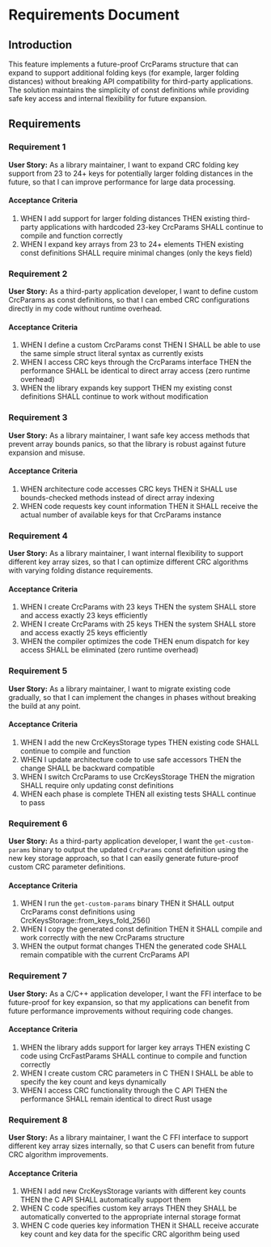 # Requirements Document

## Introduction

This feature implements a future-proof CrcParams structure that can expand to support additional folding keys (for example, larger folding distances) without breaking API compatibility for third-party applications. The solution maintains the simplicity of const definitions while providing safe key access and internal flexibility for future expansion.

## Requirements

### Requirement 1

**User Story:** As a library maintainer, I want to expand CRC folding key support from 23 to 24+ keys for potentially larger folding distances in the future, so that I can improve performance for large data processing.

#### Acceptance Criteria

1. WHEN I add support for larger folding distances THEN existing third-party applications with hardcoded 23-key CrcParams SHALL continue to compile and function correctly
2. WHEN I expand key arrays from 23 to 24+ elements THEN existing const definitions SHALL require minimal changes (only the keys field)

### Requirement 2

**User Story:** As a third-party application developer, I want to define custom CrcParams as const definitions, so that I can embed CRC configurations directly in my code without runtime overhead.

#### Acceptance Criteria

1. WHEN I define a custom CrcParams const THEN I SHALL be able to use the same simple struct literal syntax as currently exists
2. WHEN I access CRC keys through the CrcParams interface THEN the performance SHALL be identical to direct array access (zero runtime overhead)
3. WHEN the library expands key support THEN my existing const definitions SHALL continue to work without modification

### Requirement 3

**User Story:** As a library maintainer, I want safe key access methods that prevent array bounds panics, so that the library is robust against future expansion and misuse.

#### Acceptance Criteria

1. WHEN architecture code accesses CRC keys THEN it SHALL use bounds-checked methods instead of direct array indexing
2. WHEN code requests key count information THEN it SHALL receive the actual number of available keys for that CrcParams instance

### Requirement 4

**User Story:** As a library maintainer, I want internal flexibility to support different key array sizes, so that I can optimize different CRC algorithms with varying folding distance requirements.

#### Acceptance Criteria

1. WHEN I create CrcParams with 23 keys THEN the system SHALL store and access exactly 23 keys efficiently
2. WHEN I create CrcParams with 25 keys THEN the system SHALL store and access exactly 25 keys efficiently  
4. WHEN the compiler optimizes the code THEN enum dispatch for key access SHALL be eliminated (zero runtime overhead)

### Requirement 5

**User Story:** As a library maintainer, I want to migrate existing code gradually, so that I can implement the changes in phases without breaking the build at any point.

#### Acceptance Criteria

1. WHEN I add the new CrcKeysStorage types THEN existing code SHALL continue to compile and function
2. WHEN I update architecture code to use safe accessors THEN the change SHALL be backward compatible
3. WHEN I switch CrcParams to use CrcKeysStorage THEN the migration SHALL require only updating const definitions
4. WHEN each phase is complete THEN all existing tests SHALL continue to pass

### Requirement 6

**User Story:** As a third-party application developer, I want the `get-custom-params` binary to output the updated `CrcParams` const definition using the new key storage approach, so that I can easily generate future-proof custom CRC parameter definitions.

#### Acceptance Criteria

1. WHEN I run the `get-custom-params` binary THEN it SHALL output CrcParams const definitions using CrcKeysStorage::from_keys_fold_256()
2. WHEN I copy the generated const definition THEN it SHALL compile and work correctly with the new CrcParams structure
3. WHEN the output format changes THEN the generated code SHALL remain compatible with the current CrcParams API

### Requirement 7

**User Story:** As a C/C++ application developer, I want the FFI interface to be future-proof for key expansion, so that my applications can benefit from future performance improvements without requiring code changes.

#### Acceptance Criteria

1. WHEN the library adds support for larger key arrays THEN existing C code using CrcFastParams SHALL continue to compile and function correctly
2. WHEN I create custom CRC parameters in C THEN I SHALL be able to specify the key count and keys dynamically
3. WHEN I access CRC functionality through the C API THEN the performance SHALL remain identical to direct Rust usage

### Requirement 8

**User Story:** As a library maintainer, I want the C FFI interface to support different key array sizes internally, so that C users can benefit from future CRC algorithm improvements.

#### Acceptance Criteria

1. WHEN I add new CrcKeysStorage variants with different key counts THEN the C API SHALL automatically support them
2. WHEN C code specifies custom key arrays THEN they SHALL be automatically converted to the appropriate internal storage format
3. WHEN C code queries key information THEN it SHALL receive accurate key count and key data for the specific CRC algorithm being used
